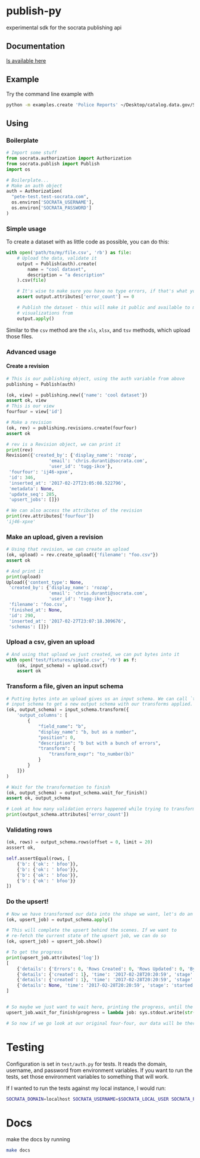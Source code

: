 # publish-py
experimental sdk for the socrata publishing api

## Documentation
[Is available here](https://socrata.github.io/publish-py/docs)

## Example
Try the command line example with
```bash
python -m examples.create 'Police Reports' ~/Desktop/catalog.data.gov/Seattle_Real_Time_Fire_911_Calls.csv 'pete-test.test-socrata.com' --username $SOCRATA_USERNAME --password $SOCRATA_PASSWORD
```
## Using

### Boilerplate
```python
# Import some stuff
from socrata.authorization import Authorization
from socrata.publish import Publish
import os

# Boilerplate...
# Make an auth object
auth = Authorization(
  "pete-test.test-socrata.com",
  os.environ['SOCRATA_USERNAME'],
  os.environ['SOCRATA_PASSWORD']
)

```

### Simple usage
To create a dataset with as little code as possible, you can do this:

```python
with open('path/to/my/file.csv', 'rb') as file:
    # Upload the data, validate it
    output = Publish(auth).create(
        name = "cool dataset",
        description = "a description"
    ).csv(file)

    # It's wise to make sure you have no type errors, if that's what you expect
    assert output.attributes['error_count'] == 0

    # Publish the dataset - this will make it public and available to make
    # visualizations from
    output.apply()
```

Similar to the `csv` method are the `xls`, `xlsx`, and `tsv` methods, which upload
those files.


### Advanced usage

#### Create a revision

```python
# This is our publishing object, using the auth variable from above
publishing = Publish(auth)

(ok, view) = publishing.new({'name': 'cool dataset'})
assert ok, view
# This is our view
fourfour = view['id']

# Make a revision
(ok, rev) = publishing.revisions.create(fourfour)
assert ok

# rev is a Revision object, we can print it
print(rev)
Revision({'created_by': {'display_name': 'rozap',
                'email': 'chris.duranti@socrata.com',
                'user_id': 'tugg-ikce'},
 'fourfour': 'ij46-xpxe',
 'id': 346,
 'inserted_at': '2017-02-27T23:05:08.522796',
 'metadata': None,
 'update_seq': 285,
 'upsert_jobs': []})

# We can also access the attributes of the revision
print(rev.attributes['fourfour'])
'ij46-xpxe'
```

### Make an upload, given a revision
```python
# Using that revision, we can create an upload
(ok, upload) = rev.create_upload({'filename': "foo.csv"})
assert ok

# And print it
print(upload)
Upload({'content_type': None,
 'created_by': {'display_name': 'rozap',
                'email': 'chris.duranti@socrata.com',
                'user_id': 'tugg-ikce'},
 'filename': 'foo.csv',
 'finished_at': None,
 'id': 290,
 'inserted_at': '2017-02-27T23:07:18.309676',
 'schemas': []})
```
### Upload a csv, given an upload
```python
# And using that upload we just created, we can put bytes into it
with open('test/fixtures/simple.csv', 'rb') as f:
    (ok, input_schema) = upload.csv(f)
    assert ok
```

### Transform a file, given an input schema
```python
# Putting bytes into an upload gives us an input schema. We can call `transform` on the
# input schema to get a new output schema with our transforms applied.
(ok, output_schema) = input_schema.transform({
    'output_columns': [
        {
            "field_name": "b",
            "display_name": "b, but as a number",
            "position": 0,
            "description": "b but with a bunch of errors",
            "transform": {
                "transform_expr": "to_number(b)"
            }
        }
    ]})
)

# Wait for the transformation to finish
(ok, output_schema) = output_schema.wait_for_finish()
assert ok, output_schema

# Look at how many validation errors happened while trying to transform our dataset
print(output_schema.attributes['error_count'])
```


### Validating rows
```python
(ok, rows) = output_schema.rows(offset = 0, limit = 20)
asssert ok,

self.assertEqual(rows, [
    {'b': {'ok': ' bfoo'}},
    {'b': {'ok': ' bfoo'}},
    {'b': {'ok': ' bfoo'}},
    {'b': {'ok': ' bfoo'}}
])
```

### Do the upsert!
```python
# Now we have transformed our data into the shape we want, let's do an upsert
(ok, upsert_job) = output_schema.apply()

# This will complete the upsert behind the scenes. If we want to
# re-fetch the current state of the upsert job, we can do so
(ok, upsert_job) = upsert_job.show()

# To get the progress
print(upsert_job.attributes['log'])
[
    {'details': {'Errors': 0, 'Rows Created': 0, 'Rows Updated': 0, 'By RowIdentifier': 0, 'By SID': 0, 'Rows Deleted': 0}, 'time': '2017-02-28T20:20:59', 'stage': 'upsert_complete'},
    {'details': {'created': 1}, 'time': '2017-02-28T20:20:59', 'stage': 'columns_created'},
    {'details': {'created': 1}, 'time': '2017-02-28T20:20:59', 'stage': 'columns_created'},
    {'details': None, 'time': '2017-02-28T20:20:59', 'stage': 'started'}
]


# So maybe we just want to wait here, printing the progress, until the job is done
upsert_job.wait_for_finish(progress = lambda job: sys.stdout.write(str(job.attributes['log'][0]) + "\n"))

# So now if we go look at our original four-four, our data will be there
```


# Testing
Configuration is set in `test/auth.py` for tests. It reads the domain, username, and password from environment variables. If you want to run the tests, set those environment variables to something that will work.

If I wanted to run the tests against my local instance, I would run:
```bash
SOCRATA_DOMAIN=localhost SOCRATA_USERNAME=$SOCRATA_LOCAL_USER SOCRATA_PASSWORD=$SOCRATA_LOCAL_PASS bin/test
```

# Docs
make the docs by running
```bash
make docs
```


